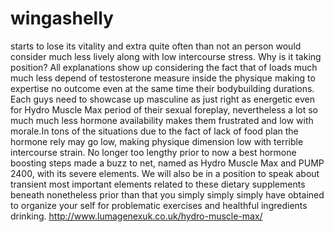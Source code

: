 # wingashelly
starts to lose its vitality and extra quite often than not an person would consider much less lively along with low intercourse stress. Why is it taking position? All explanations show up considering the fact that of loads much much less depend of testosterone measure inside the physique making to expertise no outcome even at the same time their bodybuilding durations. Each guys need to showcase up masculine as just right as energetic even for Hydro Muscle Max period of their sexual foreplay, nevertheless a lot so much much less hormone availability makes them frustrated and low with morale.In tons of the situations due to the fact of lack of food plan the hormone rely may go low, making physique dimension low with terrible intercourse strain. No longer too lengthy prior to now a best hormone boosting steps made a buzz to net, named as Hydro Muscle Max and PUMP 2400, with its severe elements. We will also be in a position to speak about transient most important elements related to these dietary supplements beneath nonetheless prior than that you simply simply simply have obtained to organize your self for problematic exercises and healthful ingredients drinking.  http://www.lumagenexuk.co.uk/hydro-muscle-max/
